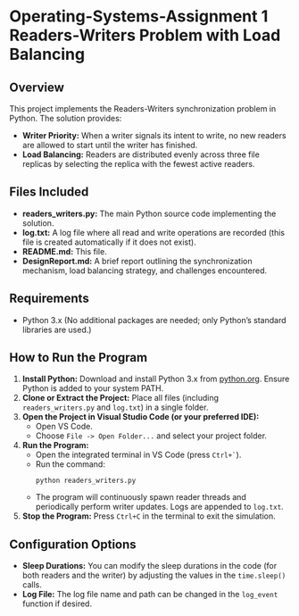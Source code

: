 # Operating-Systems-Assignment 1 Readers-Writers Problem with Load Balancing

## Overview
This project implements the Readers-Writers synchronization problem in Python. The solution provides:
- **Writer Priority:** When a writer signals its intent to write, no new readers are allowed to start until the writer has finished.
- **Load Balancing:** Readers are distributed evenly across three file replicas by selecting the replica with the fewest active readers.

## Files Included
- **readers_writers.py:** The main Python source code implementing the solution.
- **log.txt:** A log file where all read and write operations are recorded (this file is created automatically if it does not exist).
- **README.md:** This file.
- **DesignReport.md:** A brief report outlining the synchronization mechanism, load balancing strategy, and challenges encountered.

## Requirements
- Python 3.x (No additional packages are needed; only Python’s standard libraries are used.)

## How to Run the Program
1. **Install Python:** Download and install Python 3.x from [python.org](https://www.python.org/downloads/). Ensure Python is added to your system PATH.
2. **Clone or Extract the Project:** Place all files (including `readers_writers.py` and `log.txt`) in a single folder.
3. **Open the Project in Visual Studio Code (or your preferred IDE):**
   - Open VS Code.
   - Choose `File -> Open Folder...` and select your project folder.
4. **Run the Program:**
   - Open the integrated terminal in VS Code (press `` Ctrl+` ``).
   - Run the command:
     ```
     python readers_writers.py
     ```
   - The program will continuously spawn reader threads and periodically perform writer updates. Logs are appended to `log.txt`.
5. **Stop the Program:** Press `Ctrl+C` in the terminal to exit the simulation.

## Configuration Options
- **Sleep Durations:** You can modify the sleep durations in the code (for both readers and the writer) by adjusting the values in the `time.sleep()` calls.
- **Log File:** The log file name and path can be changed in the `log_event` function if desired.
